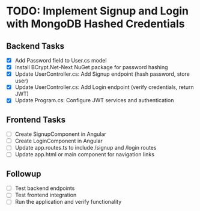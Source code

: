 # TODO: Implement Signup and Login with MongoDB Hashed Credentials

## Backend Tasks
- [x] Add Password field to User.cs model
- [x] Install BCrypt.Net-Next NuGet package for password hashing
- [x] Update UserController.cs: Add Signup endpoint (hash password, store user)
- [x] Update UserController.cs: Add Login endpoint (verify credentials, return JWT)
- [x] Update Program.cs: Configure JWT services and authentication

## Frontend Tasks
- [ ] Create SignupComponent in Angular
- [ ] Create LoginComponent in Angular
- [ ] Update app.routes.ts to include /signup and /login routes
- [ ] Update app.html or main component for navigation links

## Followup
- [ ] Test backend endpoints
- [ ] Test frontend integration
- [ ] Run the application and verify functionality
